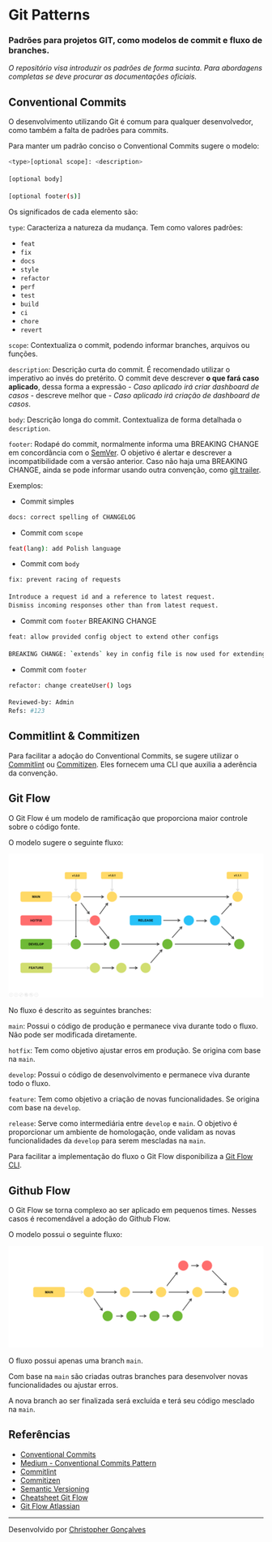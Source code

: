 # Git Patterns

### Padrões para projetos GIT, como modelos de commit e fluxo de branches.

*O repositório visa introduzir os padrões de forma sucinta. Para abordagens completas se deve procurar as documentações oficiais.* 

## Conventional Commits

O desenvolvimento utilizando Git é comum para qualquer desenvolvedor, como também a falta de padrões para commits. 

Para manter um padrão conciso o Conventional Commits sugere o modelo:

``` bash
<type>[optional scope]: <description>

[optional body]

[optional footer(s)]
```

Os significados de cada elemento são:

`type`: Caracteriza a natureza da mudança. Tem como valores padrões:
- `feat`
- `fix`
- `docs`
- `style`
- `refactor`
- `perf`
- `test`
- `build`
- `ci`
- `chore`
- `revert`

`scope`: Contextualiza o commit, podendo informar branches, arquivos ou funções.

`description`: Descrição curta do commit. É recomendado utilizar o imperativo ao invés do pretérito. O commit deve descrever **o que fará caso aplicado**, dessa forma a expressão - *Caso aplicado irá criar dashboard de casos* - descreve melhor que - *Caso aplicado irá criação de dashboard de casos*.

`body`: Descrição longa do commit. Contextualiza de forma detalhada o `description`.

`footer`: Rodapé do commit, normalmente informa uma BREAKING CHANGE em concordância com o [SemVer](https://semver.org/). O objetivo é alertar e descrever a incompatibilidade com a versão anterior. Caso não haja uma BREAKING CHANGE, ainda se pode informar usando outra convenção, como [git trailer](https://git-scm.com/docs/git-interpret-trailers).

Exemplos:

- Commit simples
``` bash
docs: correct spelling of CHANGELOG
```
- Commit com `scope`
``` bash
feat(lang): add Polish language
```
- Commit com `body`
``` bash
fix: prevent racing of requests

Introduce a request id and a reference to latest request.
Dismiss incoming responses other than from latest request.
```
- Commit com `footer` BREAKING CHANGE
``` bash
feat: allow provided config object to extend other configs

BREAKING CHANGE: `extends` key in config file is now used for extending other config files
```
- Commit com `footer`
``` bash
refactor: change createUser() logs

Reviewed-by: Admin
Refs: #123
```

## Commitlint & Commitizen

Para facilitar a adoção do Conventional Commits, se sugere utilizar o [Commitlint](https://commitlint.js.org/#/) ou [Commitizen](https://github.com/commitizen/cz-cli). Eles fornecem uma CLI que auxilia a aderência da convenção.

## Git Flow

O Git Flow é um modelo de ramificação que proporciona maior controle sobre o código fonte.

O modelo sugere o seguinte fluxo:

![Git Flow Schema](./gitflow.png)

No fluxo é descrito as seguintes branches:

`main`: Possui o código de produção e permanece viva durante todo o fluxo. Não pode ser modificada diretamente.

`hotfix`: Tem como objetivo ajustar erros em produção. Se origina com base na `main`.

`develop`: Possui o código de desenvolvimento e permanece viva durante todo o fluxo.

`feature`: Tem como objetivo a criação de novas funcionalidades. Se origina com base na `develop`.

`release`: Serve como intermediária entre `develop` e `main`. O objetivo é proporcionar um ambiente de homologação, onde validam as novas funcionalidades da `develop` para serem mescladas na `main`.

Para facilitar a implementação do fluxo o Git Flow disponibiliza a [Git Flow CLI](https://danielkummer.github.io/git-flow-cheatsheet/index.pt_BR.html).

## Github Flow

O Git Flow se torna complexo ao ser aplicado em pequenos times. Nesses casos é recomendável a adoção do Github Flow.

O modelo possui o seguinte fluxo:

![Github Flow Schema](./githubflow.png)

O fluxo possui apenas uma branch `main`.

Com base na `main` são criadas outras branches para desenvolver novas funcionalidades ou ajustar erros.

A nova branch ao ser finalizada será excluída e terá seu código mesclado na `main`.

## Referências
- [Conventional Commits](https://www.conventionalcommits.org/en/v1.0.0/)
- [Medium - Conventional Commits Pattern](https://medium.com/linkapi-solutions/conventional-commits-pattern-3778d1a1e657)
- [Commitlint](https://commitlint.js.org/#/)
- [Commitizen](https://github.com/commitizen/cz-cli)
- [Semantic Versioning](https://semver.org/)
- [Cheatsheet Git Flow](https://danielkummer.github.io/git-flow-cheatsheet/index.pt_BR.html)
- [Git Flow Atlassian](https://www.atlassian.com/br/git/tutorials/comparing-workflows/gitflow-workflow)

---
Desenvolvido por [Christopher Gonçalves](https://github.com/chrissgon)
